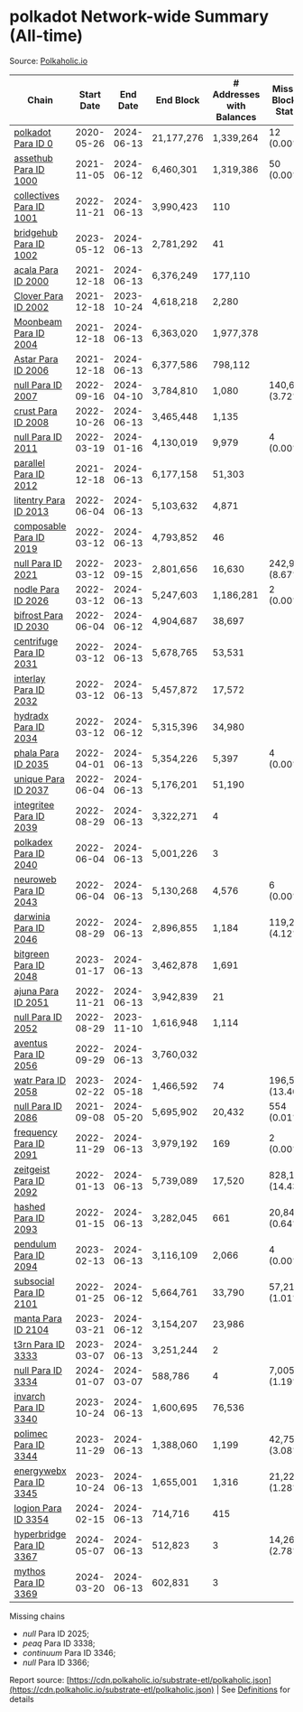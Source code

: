 # polkadot Network-wide Summary (All-time)

Source: [Polkaholic.io](https://polkaholic.io)


| Chain            | Start Date | End Date | End Block | # Addresses with Balances | Missing Blocks / Status |
| ---------------- | ---------- | ---------| --------- | ------------------------- | ----------------------- |
| [polkadot Para ID 0](/polkadot/0-polkadot) | 2020-05-26 | 2024-06-13 | 21,177,276 |  1,339,264 | 12 (0.00%)  |
| [assethub Para ID 1000](/polkadot/1000-assethub) | 2021-11-05 | 2024-06-12 | 6,460,301 |  1,319,386 | 50 (0.00%)  |
| [collectives Para ID 1001](/polkadot/1001-collectives) | 2022-11-21 | 2024-06-13 | 3,990,423 |  110 |    |
| [bridgehub Para ID 1002](/polkadot/1002-bridgehub) | 2023-05-12 | 2024-06-13 | 2,781,292 |  41 |    |
| [acala Para ID 2000](/polkadot/2000-acala) | 2021-12-18 | 2024-06-13 | 6,376,249 |  177,110 |    |
| [Clover Para ID 2002](/polkadot/2002-clover) | 2021-12-18 | 2023-10-24 | 4,618,218 |  2,280 |    |
| [Moonbeam Para ID 2004](/polkadot/2004-moonbeam) | 2021-12-18 | 2024-06-13 | 6,363,020 |  1,977,378 |    |
| [Astar Para ID 2006](/polkadot/2006-astar) | 2021-12-18 | 2024-06-13 | 6,377,586 |  798,112 |    |
| [null Para ID 2007](/polkadot/2007-kapex) | 2022-09-16 | 2024-04-10 | 3,784,810 |  1,080 | 140,668 (3.72%)  |
| [crust Para ID 2008](/polkadot/2008-crust) | 2022-10-26 | 2024-06-13 | 3,465,448 |  1,135 |    |
| [null Para ID 2011](/polkadot/2011-equilibrium) | 2022-03-19 | 2024-01-16 | 4,130,019 |  9,979 | 4 (0.00%)  |
| [parallel Para ID 2012](/polkadot/2012-parallel) | 2021-12-18 | 2024-06-13 | 6,177,158 |  51,303 |    |
| [litentry Para ID 2013](/polkadot/2013-litentry) | 2022-06-04 | 2024-06-13 | 5,103,632 |  4,871 |    |
| [composable Para ID 2019](/polkadot/2019-composable) | 2022-03-12 | 2024-06-13 | 4,793,852 |  46 |    |
| [null Para ID 2021](/polkadot/2021-efinity) | 2022-03-12 | 2023-09-15 | 2,801,656 |  16,630 | 242,949 (8.67%)  |
| [nodle Para ID 2026](/polkadot/2026-nodle) | 2022-03-12 | 2024-06-13 | 5,247,603 |  1,186,281 | 2 (0.00%)  |
| [bifrost Para ID 2030](/polkadot/2030-bifrost) | 2022-06-04 | 2024-06-12 | 4,904,687 |  38,697 |    |
| [centrifuge Para ID 2031](/polkadot/2031-centrifuge) | 2022-03-12 | 2024-06-13 | 5,678,765 |  53,531 |    |
| [interlay Para ID 2032](/polkadot/2032-interlay) | 2022-03-12 | 2024-06-13 | 5,457,872 |  17,572 |    |
| [hydradx Para ID 2034](/polkadot/2034-hydradx) | 2022-03-12 | 2024-06-12 | 5,315,396 |  34,980 |    |
| [phala Para ID 2035](/polkadot/2035-phala) | 2022-04-01 | 2024-06-13 | 5,354,226 |  5,397 | 4 (0.00%)  |
| [unique Para ID 2037](/polkadot/2037-unique) | 2022-06-04 | 2024-06-13 | 5,176,201 |  51,190 |    |
| [integritee Para ID 2039](/polkadot/2039-integritee) | 2022-08-29 | 2024-06-13 | 3,322,271 |  4 |    |
| [polkadex Para ID 2040](/polkadot/2040-polkadex) | 2022-06-04 | 2024-06-13 | 5,001,226 |  3 |    |
| [neuroweb Para ID 2043](/polkadot/2043-neuroweb) | 2022-06-04 | 2024-06-13 | 5,130,268 |  4,576 | 6 (0.00%)  |
| [darwinia Para ID 2046](/polkadot/2046-darwinia) | 2022-08-29 | 2024-06-13 | 2,896,855 |  1,184 | 119,220 (4.12%)  |
| [bitgreen Para ID 2048](/polkadot/2048-bitgreen) | 2023-01-17 | 2024-06-13 | 3,462,878 |  1,691 |    |
| [ajuna Para ID 2051](/polkadot/2051-ajuna) | 2022-11-21 | 2024-06-13 | 3,942,839 |  21 |    |
| [null Para ID 2052](/polkadot/2052-polkadot-parathread-2052) | 2022-08-29 | 2023-11-10 | 1,616,948 |  1,114 |    |
| [aventus Para ID 2056](/polkadot/2056-aventus) | 2022-09-29 | 2024-06-13 | 3,760,032 |   |    |
| [watr Para ID 2058](/polkadot/2058-watr) | 2023-02-22 | 2024-05-18 | 1,466,592 |  74 | 196,567 (13.40%)  |
| [null Para ID 2086](/polkadot/2086-kilt) | 2021-09-08 | 2024-05-20 | 5,695,902 |  20,432 | 554 (0.01%)  |
| [frequency Para ID 2091](/polkadot/2091-frequency) | 2022-11-29 | 2024-06-13 | 3,979,192 |  169 | 2 (0.00%)  |
| [zeitgeist Para ID 2092](/polkadot/2092-zeitgeist) | 2022-01-13 | 2024-06-13 | 5,739,089 |  17,520 | 828,192 (14.43%)  |
| [hashed Para ID 2093](/polkadot/2093-hashed) | 2022-01-15 | 2024-06-13 | 3,282,045 |  661 | 20,847 (0.64%)  |
| [pendulum Para ID 2094](/polkadot/2094-pendulum) | 2023-02-13 | 2024-06-13 | 3,116,109 |  2,066 | 4 (0.00%)  |
| [subsocial Para ID 2101](/polkadot/2101-subsocial) | 2022-01-25 | 2024-06-12 | 5,664,761 |  33,790 | 57,214 (1.01%)  |
| [manta Para ID 2104](/polkadot/2104-manta) | 2023-03-21 | 2024-06-12 | 3,154,207 |  23,986 |    |
| [t3rn Para ID 3333](/polkadot/3333-t3rn) | 2023-03-07 | 2024-06-13 | 3,251,244 |  2 |    |
| [null Para ID 3334](/polkadot/3334-polkadot-parathread-3334) | 2024-01-07 | 2024-03-07 | 588,786 |  4 | 7,005 (1.19%)  |
| [invarch Para ID 3340](/polkadot/3340-invarch) | 2023-10-24 | 2024-06-13 | 1,600,695 |  76,536 |    |
| [polimec Para ID 3344](/polkadot/3344-polimec) | 2023-11-29 | 2024-06-13 | 1,388,060 |  1,199 | 42,757 (3.08%)  |
| [energywebx Para ID 3345](/polkadot/3345-energywebx) | 2023-10-24 | 2024-06-13 | 1,655,001 |  1,316 | 21,229 (1.28%)  |
| [logion Para ID 3354](/polkadot/3354-logion) | 2024-02-15 | 2024-06-13 | 714,716 |  415 |    |
| [hyperbridge Para ID 3367](/polkadot/3367-hyperbridge) | 2024-05-07 | 2024-06-13 | 512,823 |  3 | 14,262 (2.78%)  |
| [mythos Para ID 3369](/polkadot/3369-mythos) | 2024-03-20 | 2024-06-13 | 602,831 |  3 |    |

Missing chains


* *null* Para ID 2025; 
* *peaq* Para ID 3338; 
* *continuum* Para ID 3346; 
* *null* Para ID 3366; 

Report source: [https://cdn.polkaholic.io/substrate-etl/polkaholic.json](https://cdn.polkaholic.io/substrate-etl/polkaholic.json) | See [Definitions](/DEFINITIONS.md) for details
